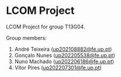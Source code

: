 # LCOM Project

LCOM Project for group T13G04.

Group members:

1. André Teixeira (up202108882@fe.up.pt)
2. Gonçalo Nunes (up202205538@fe.up.pt)
3. Nuno Machado (up202206186@fe.up.pt)
4. Vítor Pires (up202207301@fe.up.pt)
